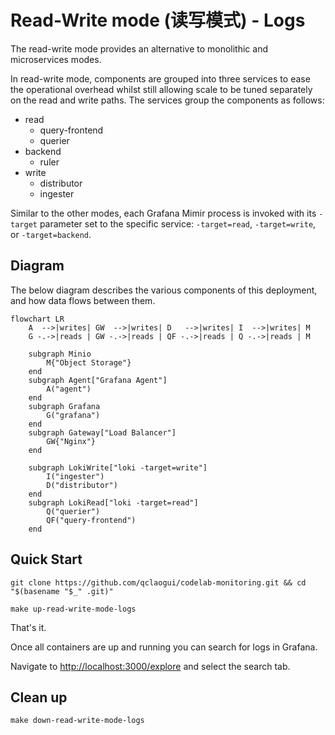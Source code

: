 # Read-Write mode (读写模式) - Logs

The read-write mode provides an alternative to monolithic and microservices modes.

In read-write mode, components are grouped into three services to ease the operational overhead whilst still allowing scale to be tuned separately on the read and write paths. The services group the components as follows:

- read
  - query-frontend
  - querier
- backend
  - ruler
- write
  - distributor
  - ingester

Similar to the other modes, each Grafana Mimir process is invoked with its `-target` parameter set to the specific service: `-target=read`, `-target=write`, or `-target=backend`.

## Diagram

The below diagram describes the various components of this deployment, and how data flows between them.

```mermaid
flowchart LR
    A  -->|writes| GW  -->|writes| D   -->|writes| I  -->|writes| M
    G -.->|reads | GW -.->|reads | QF -.->|reads | Q -.->|reads | M

    subgraph Minio
        M{"Object Storage"}
    end
    subgraph Agent["Grafana Agent"]
        A("agent")
    end
    subgraph Grafana
        G("grafana")
    end
    subgraph Gateway["Load Balancer"]
        GW{"Nginx"}
    end

    subgraph LokiWrite["loki -target=write"]
        I("ingester")
        D("distributor")
    end
    subgraph LokiRead["loki -target=read"]
        Q("querier")
        QF("query-frontend")
    end
```

## Quick Start

```shell
git clone https://github.com/qclaogui/codelab-monitoring.git && cd "$(basename "$_" .git)"

make up-read-write-mode-logs
```

That's it.

Once all containers are up and running you can search for logs in Grafana.

Navigate to [http://localhost:3000/explore](http://localhost:3000/explore) and select the search tab.

## Clean up

```shell
make down-read-write-mode-logs
```
